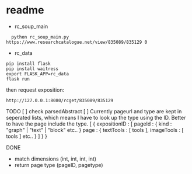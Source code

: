 # readme
- rc_soup_main
```
  python rc_soup_main.py https://www.researchcatalogue.net/view/835089/835129 0
```
- rc_data
```
pip install flask
pip install waitress
export FLASK_APP=rc_data
flask run
```
then request exposition:
```
http://127.0.0.1:8080/rcget/835089/835129
```
TODO
[ ] check parsedAbstract
[ ] Currently pageurl and type are kept in seperated lists, which means I have to look up the type using the ID. Better to have the page include the type.
[
  { expositionID : [ 
    pageId : { kind : "graph" | "text" | "block" etc.. }
    page : { textTools : [ tools ], imageTools : [ tools ] etc.. }
  ] }
  }


DONE
- match dimensions (int, int, int, int)
- return page type (pageID, pagetype)
